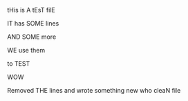 tHis is A tEsT filE

IT has SOME lines

AND SOME more

WE use them

to TEST

WOW

Removed THE lines
and wrote something new
who
cleaN file

